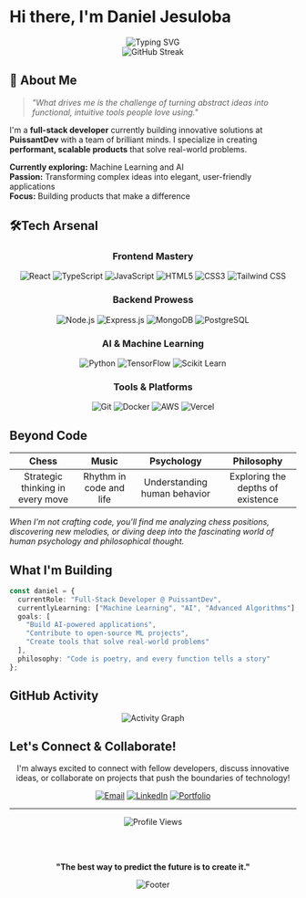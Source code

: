 # Hi there, I'm Daniel Jesuloba 

<div align="center">
  <img src="https://readme-typing-svg.herokuapp.com?font=Fira+Code&size=24&duration=3000&pause=1000&color=00D9FF&center=true&vCenter=true&width=600&lines=Full-Stack+Developer+%F0%9F%9A%80;React+%7C+Node.js+%7C+TypeScript;Building+at+PuissantDev+%F0%9F%92%A1;ML+%26+AI+Enthusiast+%F0%9F%A4%96;Turning+Ideas+into+Reality+%E2%9C%A8" alt="Typing SVG" />
</div>

<div align="center">
  <img src="https://github-readme-streak-stats.herokuapp.com/?user=dandokku&theme=radical&hide_border=true&stroke=0000&background=0A0E27&ring=00D9FF&fire=FF6B9D&currStreakLabel=00D9FF" alt="GitHub Streak" />
</div>

## 🚀 About Me

> *"What drives me is the challenge of turning abstract ideas into functional, intuitive tools people love using."*

I'm a **full-stack developer** currently building innovative solutions at **PuissantDev** with a team of brilliant minds. I specialize in creating **performant, scalable products** that solve real-world problems.

 **Currently exploring:** Machine Learning and AI  
 **Passion:** Transforming complex ideas into elegant, user-friendly applications  
 **Focus:** Building products that make a difference

## 🛠Tech Arsenal

<div align="center">

### Frontend Mastery
![React](https://img.shields.io/badge/React-61DAFB?style=for-the-badge&logo=react&logoColor=black)
![TypeScript](https://img.shields.io/badge/TypeScript-3178C6?style=for-the-badge&logo=typescript&logoColor=white)
![JavaScript](https://img.shields.io/badge/JavaScript-F7DF1E?style=for-the-badge&logo=javascript&logoColor=black)
![HTML5](https://img.shields.io/badge/HTML5-E34F26?style=for-the-badge&logo=html5&logoColor=white)
![CSS3](https://img.shields.io/badge/CSS3-1572B6?style=for-the-badge&logo=css3&logoColor=white)
![Tailwind CSS](https://img.shields.io/badge/Tailwind_CSS-38B2AC?style=for-the-badge&logo=tailwind-css&logoColor=white)

### Backend Prowess
![Node.js](https://img.shields.io/badge/Node.js-339933?style=for-the-badge&logo=node.js&logoColor=white)
![Express.js](https://img.shields.io/badge/Express.js-000000?style=for-the-badge&logo=express&logoColor=white)
![MongoDB](https://img.shields.io/badge/MongoDB-47A248?style=for-the-badge&logo=mongodb&logoColor=white)
![PostgreSQL](https://img.shields.io/badge/PostgreSQL-336791?style=for-the-badge&logo=postgresql&logoColor=white)

### AI & Machine Learning
![Python](https://img.shields.io/badge/Python-3776AB?style=for-the-badge&logo=python&logoColor=white)
![TensorFlow](https://img.shields.io/badge/TensorFlow-FF6F00?style=for-the-badge&logo=tensorflow&logoColor=white)
![Scikit Learn](https://img.shields.io/badge/scikit_learn-F7931E?style=for-the-badge&logo=scikit-learn&logoColor=white)

### Tools & Platforms
![Git](https://img.shields.io/badge/Git-F05032?style=for-the-badge&logo=git&logoColor=white)
![Docker](https://img.shields.io/badge/Docker-2496ED?style=for-the-badge&logo=docker&logoColor=white)
![AWS](https://img.shields.io/badge/AWS-232F3E?style=for-the-badge&logo=amazon-aws&logoColor=white)
![Vercel](https://img.shields.io/badge/Vercel-000000?style=for-the-badge&logo=vercel&logoColor=white)

</div>

## Beyond Code

<div align="center">

|  **Chess** |  **Music** |  **Psychology** |  **Philosophy** |
|:---:|:---:|:---:|:---:|
| Strategic thinking in every move | Rhythm in code and life | Understanding human behavior | Exploring the depths of existence |

</div>

*When I'm not crafting code, you'll find me analyzing chess positions, discovering new melodies, or diving deep into the fascinating world of human psychology and philosophical thought.*

## What I'm Building

```typescript
const daniel = {
  currentRole: "Full-Stack Developer @ PuissantDev",
  currentlyLearning: ["Machine Learning", "AI", "Advanced Algorithms"],
  goals: [
    "Build AI-powered applications",
    "Contribute to open-source ML projects",
    "Create tools that solve real-world problems"
  ],
  philosophy: "Code is poetry, and every function tells a story"
};
```

## GitHub Activity

<div align="center">
  <img src="https://activity-graph.herokuapp.com/graph?username=dandokku&theme=react-dark&hide_border=true&bg_color=0A0E27&color=00D9FF&line=FF6B9D&point=FFFFFF" alt="Activity Graph" />
</div>

## Let's Connect & Collaborate!

<div align="center">

I'm always excited to connect with fellow developers, discuss innovative ideas, or collaborate on projects that push the boundaries of technology!

[![Email](https://img.shields.io/badge/Email-jesulobadaniel1@gmail.com-D14836?style=for-the-badge&logo=gmail&logoColor=white)](mailto:jesulobadaniel1@gmail.com)
[![LinkedIn](https://img.shields.io/badge/LinkedIn-daniel--ajide-0077B5?style=for-the-badge&logo=linkedin&logoColor=white)](https://linkedin.com/in/daniel-ajide)
[![Portfolio](https://img.shields.io/badge/Portfolio-danielajide.netlify.app-FF6B9D?style=for-the-badge&logo=netlify&logoColor=white)](https://danielajide.netlify.app)

</div>

---

<div align="center">
  <img src="https://komarev.com/ghpvc/?username=dandokku&style=for-the-badge&color=00D9FF" alt="Profile Views" />
  
  <br><br>
  
  **"The best way to predict the future is to create it."**
  
</div>

<div align="center">
  <img src="https://capsule-render.vercel.app/api?type=waving&color=gradient&customColorList=6,11,20&height=100&section=footer&text=Happy%20Coding!&fontSize=16&fontColor=fff&animation=twinkling" alt="Footer" />
</div>

